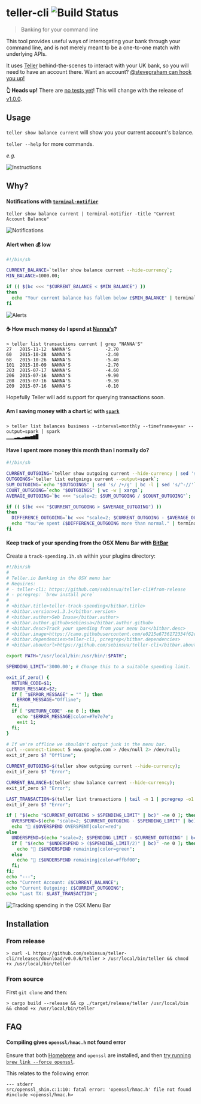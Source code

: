 # teller-cli ![Build Status](https://img.shields.io/travis/sebinsua/teller-cli.svg)
> Banking for your command line

This tool provides useful ways of interrogating your bank through your command line, and is not merely meant to be a one-to-one match with underlying APIs.

It uses [Teller](http://teller.io) behind-the-scenes to interact with your UK bank, so you will need to have an account there. Want an account? [@stevegraham can hook you up!](https://twitter.com/stevegraham)

**:point_up_2: Heads up!** There are [no tests yet](https://github.com/sebinsua/teller-cli/issues/1)! This will change with the release of [v1.0.0](https://github.com/sebinsua/teller-cli/issues?q=is%3Aopen+is%3Aissue+milestone%3Av1.0.0).

## Usage

`teller show balance current` will show you your current account's balance.

`teller --help` for more commands.

*e.g.*

![Instructions](http://i.imgur.com/cvZRwev.png)

## Why?

#### Notifications with [`terminal-notifier`](https://github.com/julienXX/terminal-notifier)

`teller show balance current | terminal-notifier -title "Current Account Balance"`

![Notifications](http://i.imgur.com/RxCSig9.png)

#### Alert when :moneybag: low

```sh
#!/bin/sh

CURRENT_BALANCE=`teller show balance current --hide-currency`;
MIN_BALANCE=1000.00;

if (( $(bc <<< "$CURRENT_BALANCE < $MIN_BALANCE") ))
then
  echo "Your current balance has fallen below £$MIN_BALANCE" | terminal-notifier -title "💰 Alert" -subtitle "Current Balance is £$CURRENT_BALANCE";
fi
```

![Alerts](http://i.imgur.com/OXU5uyv.png)

#### :coffee: How much money do I spend at [Nanna's](http://www.nannasn1.com/)?

```
> teller list transactions current | grep "NANNA'S"
27   2015-11-12  NANNA'S             -2.70
60   2015-10-28  NANNA'S             -2.40
68   2015-10-26  NANNA'S             -5.40
101  2015-10-09  NANNA'S             -2.70
203  2015-07-17  NANNA'S             -4.60
206  2015-07-16  NANNA'S             -9.90
208  2015-07-16  NANNA'S             -9.30
209  2015-07-16  NANNA'S             -0.10
```

Hopefully Teller will add support for querying transactions soon.

#### Am I saving money with a chart :chart_with_upwards_trend: with [`spark`](https://github.com/holman/spark)

```
> teller list balances business --interval=monthly --timeframe=year --output=spark | spark
▁▁▁▂▃▂▃▄▄▅▆█
```

#### Have I spent more money this month than I normally do?

```sh
#!/bin/sh

CURRENT_OUTGOING=`teller show outgoing current --hide-currency | sed 's/^-//'`;
OUTGOINGS=`teller list outgoings current --output=spark`;
SUM_OUTGOING=`echo "$OUTGOINGS" | sed 's/ /+/g' | bc -l | sed 's/^-//'`;
COUNT_OUTGOING=`echo "$OUTGOINGS" | wc -w | xargs`;
AVERAGE_OUTGOING=`bc <<< "scale=2; $SUM_OUTGOING / $COUNT_OUTGOING"`;

if (( $(bc <<< "$CURRENT_OUTGOING > $AVERAGE_OUTGOING") ))
then
  DIFFERENCE_OUTGOING=`bc <<< "scale=2; $CURRENT_OUTGOING - $AVERAGE_OUTGOING"`;
  echo "You've spent £$DIFFERENCE_OUTGOING more than normal." | terminal-notifier -title "💰 Spending Alert" -subtitle "Current Outgoing is £$CURRENT_OUTGOING";
fi
```

#### Keep track of your spending from the OSX Menu Bar with [BitBar](https://github.com/matryer/bitbar)

Create a `track-spending.1h.sh` within your plugins directory:
```sh
#!/bin/sh
#
# Teller.io Banking in the OSX menu bar
# Requires:
# - teller-cli: https://github.com/sebinsua/teller-cli#from-release
# - pcregrep: `brew install pcre`
#
# <bitbar.title>teller-track-spending</bitbar.title>
# <bitbar.version>v1.3.1</bitbar.version>
# <bitbar.author>Seb Insua</bitbar.author>
# <bitbar.author.github>sebinsua</bitbar.author.github>
# <bitbar.desc>Track your spending from your menu bar</bitbar.desc>
# <bitbar.image>https://camo.githubusercontent.com/e0215e6736172334f62effff36ff8df1ab38fed1/687474703a2f2f692e696d6775722e636f6d2f627638545a4c652e706e67</bitbar.image>
# <bitbar.dependencies>teller-cli, pcregrep</bitbar.dependencies>
# <bitbar.abouturl>https://github.com/sebinsua/teller-cli</bitbar.abouturl>

export PATH="/usr/local/bin:/usr/bin/:$PATH";

SPENDING_LIMIT='3000.00'; # Change this to a suitable spending limit.

exit_if_zero() {
  RETURN_CODE=$1;
  ERROR_MESSAGE=$2;
  if [ "$ERROR_MESSAGE" = "" ]; then
    ERROR_MESSAGE="Offline";
  fi;
  if [ "$RETURN_CODE" -ne 0 ]; then
    echo "$ERROR_MESSAGE|color=#7e7e7e";
    exit 1;
  fi;
}

# If we're offline we shouldn't output junk in the menu bar.
curl --connect-timeout 5 www.google.com > /dev/null 2> /dev/null;
exit_if_zero $? "Offline";

CURRENT_OUTGOING=$(teller show outgoing current --hide-currency);
exit_if_zero $? "Error";

CURRENT_BALANCE=$(teller show balance current --hide-currency);
exit_if_zero $? "Error";

LAST_TRANSACTION=$(teller list transactions | tail -n 1 | pcregrep -o1 "[0-9]+[ ]+(.*)");
exit_if_zero $? "Error";

if [ "$(echo "$CURRENT_OUTGOING > $SPENDING_LIMIT" | bc)" -ne 0 ]; then
  OVERSPEND=$(echo "scale=2; $CURRENT_OUTGOING - $SPENDING_LIMIT" | bc);
  echo "🚨 £$OVERSPEND OVERSPENT|color=red";
else
  UNDERSPEND=$(echo "scale=2; $SPENDING_LIMIT - $CURRENT_OUTGOING" | bc);
  if [ "$(echo "$UNDERSPEND > ($SPENDING_LIMIT/2)" | bc)" -ne 0 ]; then
    echo "🏦 £$UNDERSPEND remaining|color=green";
  else
    echo "🏦 £$UNDERSPEND remaining|color=#ffbf00";
  fi;
fi;
echo "---";
echo "Current Account: £$CURRENT_BALANCE";
echo "Current Outgoing: £$CURRENT_OUTGOING";
echo "Last TX: $LAST_TRANSACTION";
```

![Tracking spending in the OSX Menu Bar](http://i.imgur.com/bv8TZLe.png)

## Installation

### From release

```
> curl -L https://github.com/sebinsua/teller-cli/releases/download/v0.0.6/teller > /usr/local/bin/teller && chmod +x /usr/local/bin/teller
```

### From source

First `git clone` and then:

```
> cargo build --release && cp ./target/release/teller /usr/local/bin && chmod +x /usr/local/bin/teller
```

## FAQ

#### Compiling gives `openssl/hmac.h` not found error

Ensure that both [Homebrew](https://github.com/Homebrew/homebrew) and `openssl` are installed, and then [try running `brew link --force openssl`](https://github.com/sfackler/rust-openssl/issues/255).

This relates to the following error:

```
--- stderr
src/openssl_shim.c:1:10: fatal error: 'openssl/hmac.h' file not found
#include <openssl/hmac.h>
```
